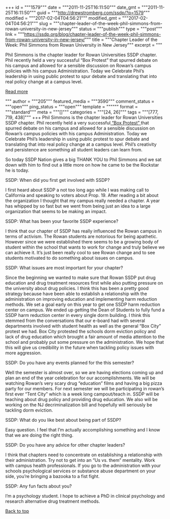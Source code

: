 +++
id = """1579"""
date = """2011-11-25T16:11:50"""
date_gmt = """2011-11-25T16:11:50"""
guid = """http://drewstromberg.com/ssdp/?p=1579"""
modified = """2017-02-04T04:56:21"""
modified_gmt = """2017-02-04T04:56:21"""
slug = """chapter-leader-of-the-week-phil-simmons-from-rowan-university-in-new-jersey"""
status = """publish"""
type = """post"""
link = """https://ssdp.org/blog/chapter-leader-of-the-week-phil-simmons-from-rowan-university-in-new-jersey/"""
title = """Chapter Leader of the Week: Phil Simmons from Rowan University in New Jersey"""
excerpt = """<p>Phil Simmons is the chapter leader for Rowan Universities SSDP chapter. Phil recently held a very successful &#8220;Box Protest&#8221; that spurred debate on his campus and allowed for a sensible discussion on Rowan&#8217;s campus policies with his campus Administration. Today we Celebrate Phil&#8217;s leadership in using public protest to spur debate and translating that into real policy change at a campus level.</p>
<div class="h10"></div>
<p><a class="more-link2 flat" href="https://ssdp.org/blog/chapter-leader-of-the-week-phil-simmons-from-rowan-university-in-new-jersey/">Read more</a></p>
"""
author = """205"""
featured_media = """3590"""
comment_status = """open"""
ping_status = """open"""
template = """"""
format = """standard"""
meta = """[]"""
categories = """[24, 26]"""
tags = """[777, 719, 438]"""
+++
Phil Simmons is the chapter leader for Rowan Universities SSDP chapter. Phil recently held a very successful<a href="http://www.thewhitonline.com/2011/10/12/students-hold-overnight-protest-against-rowan-drug-policy-n-kp-dw/"> &#8220;Box Protest&#8221; </a>that spurred debate on his campus and allowed for a sensible discussion on Rowan&#8217;s campus policies with his campus Administration. Today we Celebrate Phil&#8217;s leadership in using public protest to spur debate and translating that into real policy change at a campus level. Phil&#8217;s creativity and persistence are something all student leaders can learn from.

So today SSDP Nation gives a big THANK YOU to Phil Simmons and we sat down with him to find out a little more on how he came to be the Rockstar he is today.



SSDP: When did you first get involved with SSDP?



I first heard about SSDP a not too long ago while I was making call to California and speaking to voters about Prop. 19. After reading a bit about the organization I thought that my campus really needed a chapter. A year has whipped by so fast but we went from being just an idea to a large organization that seems to be making an impact.



SSDP: What has been your favorite SSDP experience?



I think that our chapter of SSDP has really influenced the Rowan campus in terms of activism. The Rowan students are notorious for being apathetic. However since we were established there seems to be a growing body of student within the school that wants to work for change and truly believe we can achieve it. It&#8217;s just been really cool to see Rowan change and to see students motivated to do something about issues on campus.



SSDP: What issues are most important for your chapter?



Since the beginning we wanted to make sure that Rowan SSDP put drug education and drug treatment resources first while also putting pressure on the university about drug policies. I think this has been a pretty good strategy because have been able to establish a relationship with the administration on improving education and implementing harm reduction methods. We set a goal early on this year to get one SSDP harm reduction center on campus. We ended up getting the Dean of Students to fully fund a SSDP harm reduction center in every single dorm building. I think this stemmed from the conversations that our e-board had with several departments involved with student health as well as the general &#8220;Box City&#8221; protest we had. Box City protested the schools dorm eviction policy and lack of drug education which brought a fair amount of media attention to the school and probably put some pressure on the administration. We hope that this will give us credibility in the future when tackling policy issues with more aggression.



SSDP: Do you have any events planned for the this semester?



Well the semester is almost over, so we are having elections coming up and plan an end of the year celebration for our accomplishments. We will be watching Rowan&#8217;s very scary drug &#8220;education&#8221; films and having a big pizza party for our members. For next semester we will be participating in rowan&#8217;s first ever &#8220;Tent City&#8221; which is a week long campout/teach in. SSDP will be teaching about drug policy and providing drug education. We also will be working on the NJ decriminalization bill and hopefully will seriously be tackling dorm eviction.



SSDP: What do you like best about being part of SSDP?



Easy question. I feel that I&#8217;m actually accomplishing something and I know that we are doing the right thing.



SSDP: Do you have any advice for other chapter leaders?



I think that chapters need to concentrate on establishing a relationship with their administration. Try not to get into an &#8220;Us vs. them&#8221; mentality. Work with campus health professionals. If you go to the administration with your schools psychological services or substance abuse department on your side, you&#8217;re bringing a bazooka to a fist fight.



SSDP: Any fun facts about you?

I&#8217;m a psychology student. I hope to achieve a PhD in clinical psychology and research alternative drug treatment methods.



<a title="Back to Top" href="http://ssdp.org/news/blog/chapter-leader-of-the-week-phil-simmons-from-rowan-university-in-new-jersy#top">Back to top</a>
